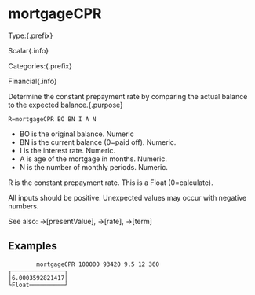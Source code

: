 # mortgageCPR

Type:{.prefix}

Scalar{.info}

Categories:{.prefix}

Financial{.info}

Determine the constant prepayment rate by comparing the actual balance to the expected balance.{.purpose}

~~~
R=mortgageCPR BO BN I A N
~~~

* BO is the original balance. Numeric
* BN is the current balance (0=paid off). Numeric.
* I is the interest rate. Numeric.
* A is age of the mortgage in months. Numeric.
* N is the number of monthly periods. Numeric.

R is the constant prepayment rate. This is a Float (0=calculate).

All inputs should be positive. Unexpected values may occur with negative numbers.

See also: →[presentValue], →[rate], →[term]

## Examples

~~~
        mortgageCPR 100000 93420 9.5 12 360
┌───────────────┐
│6.0003592821417│
└Float──────────┘
~~~

